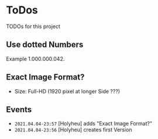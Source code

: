 # ToDos

TODOs for this project

## Use dotted Numbers

Example 1.000.000.042.

## Exact Image Format?

- Size: Full-HD (1920 pixel at longer Side ???)

## Events

- ```2021.04.04-23:57``` [Holyheu] adds "Exact Image Format?"
- ```2021.04.04-23:56``` [Holyheu] creates first Version
